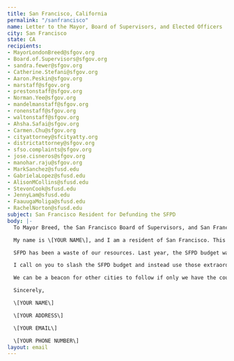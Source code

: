 ```yaml
---
title: San Francisco, California
permalink: "/sanfrancisco"
name: Letter to the Mayor, Board of Supervisors, and Elected Officers
city: San Francisco
state: CA
recipients:
- MayorLondonBreed@sfgov.org
- Board.of.Supervisors@sfgov.org
- sandra.fewer@sfgov.org
- Catherine.Stefani@sfgov.org
- Aaron.Peskin@sfgov.org
- marstaff@sfgov.org
- prestonstaff@sfgov.org
- Norman.Yee@sfgov.org
- mandelmanstaff@sfgov.org
- ronenstaff@sfgov.org
- waltonstaff@sfgov.org
- Ahsha.Safai@sfgov.org
- Carmen.Chu@sfgov.org
- cityattorney@sfcityatty.org
- districtattorney@sfgov.org
- sfso.complaints@sfgov.org
- jose.cisneros@sfgov.org
- manohar.raju@sfgov.org
- MarkSanchez@sfusd.edu
- GabrielaLopez@sfusd.edu
- AlisonMCollins@sfusd.edu
- StevonCook@sfusd.edu
- JennyLam@sfusd.edu
- FaauugaMoliga@sfusd.edu
- RachelNorton@sfusd.edu
subject: San Francisco Resident for Defunding the SFPD
body: |-
  To Mayor Breed, the San Francisco Board of Supervisors, and San Francisco Elected Officers

  My name is \[YOUR NAME\], and I am a resident of San Francisco. This past week, our nation has been gripped by protests calling for rapid and meaningful change with regard to police behavior, an end to racism and anti-Blackness, and immediate reform in how Black people are treated in America. Our city has been at the forefront of much of this action. Accordingly, it has come to my attention that the budget for 2021 is being decided as these protests continue.

  SFPD has been a waste of our resources. Last year, the SFPD budget was $611,701,869, the majority of which comes from the San Francisco general fund. While we've been spending extraordinary amounts on policing, we have not seen improvements to safety, homelessness, mental health, or affordability in our city. Instead, we see wasteful and harmful actions of our police.

  I call on you to slash the SFPD budget and instead use those extraordinary resources towards solving homelessness, which is felt most by our Black neighbors and veterans. We implore you to give every member of our community experiencing homelessness a place to call home and the treatment they need.

  We can be a beacon for other cities to follow if only we have the courage to change.

  Sincerely,

  \[YOUR NAME\]

  \[YOUR ADDRESS\]

  \[YOUR EMAIL\]

  \[YOUR PHONE NUMBER\]
layout: email
---
```


